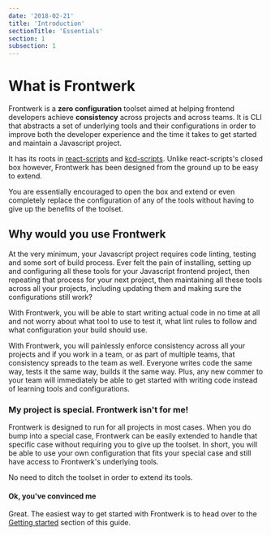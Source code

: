 ```yaml
---
date: '2018-02-21'
title: 'Introduction'
sectionTitle: 'Essentials'
section: 1
subsection: 1
---
```


# What is Frontwerk

Frontwerk is a **zero configuration** toolset aimed at helping frontend developers achieve **consistency** across projects and across teams. It is CLI that abstracts a set of underlying tools and their configurations in order to improve both the developer experience and the time it takes to get started and maintain a Javascript project.

It has its roots in [react-scripts][react-scripts] and [kcd-scripts][kcd-scripts]. Unlike react-scripts's closed box however, Frontwerk has been designed from the ground up to be easy to extend.

You are essentially encouraged to open the box and extend or even completely replace the configuration of any of the tools without having to give up the benefits of the toolset.

## Why would you use Frontwerk

At the very minimum, your Javascript project requires code linting, testing and some sort of build process. Ever felt the pain of installing, setting up and configuring all these tools for your Javascript frontend project, then repeating that process for your next project, then maintaining all these tools across all your projects, including updating them and making sure the configurations still work?

With Frontwerk, you will be able to start writing actual code in no time at all and not worry about what tool to use to test it, what lint rules to follow and what configuration your build should use.

With Frontwerk, you will painlessly enforce consistency across all your projects and if you work in a team, or as part of multiple teams, that consistency spreads to the team as well. Everyone writes code the same way, tests it the same way, builds it the same way. Plus, any new commer to your team will immediately be able to get started with writing code instead of learning tools and configurations.

### My project is special. Frontwerk isn't for me!

Frontwerk is designed to run for all projects in most cases. When you do bump into a special case, Frontwerk can be easily extended to handle that specific case without requiring you to give up the toolset. In short, you will be able to use your own configuration that fits your special case and still have access to Frontwerk's underlying tools.

No need to ditch the toolset in order to extend its tools.

#### Ok, you've convinced me

Great. The easiest way to get started with Frontwerk is to head over to the [Getting started][getting-started] section of this guide.

[getting-started]: /docs/quick-start
[react-scripts]: https://www.npmjs.com/package/react-scripts
[kcd-scripts]: https://www.npmjs.com/package/kcd-scripts
